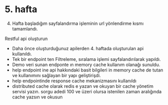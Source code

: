 # 5. hafta
4. Hafta başladığım sayfalandırma işleminin url yönlendirme kısmı tamamlandı.

Restful api oluşturun
- Daha önce oluşturduğunuz apilerden 4. haftada oluşturulan api kullanıldı.
- Tek bir endpoint ten Filtreleme, sıralama işlemi sayfalandırılarak yapıldı.
- Demo veri sunan endponte ın memory cache kullanım olanağı sunuldu.
- help endpoint ine api hakkındaki basit bilgileri in memory cache de tutan ve kullanımını sağlayan bir yapı geliştirişdi.
- help endpointinde response cache mekanizmasını kullanıldı
- distributed cache olarak redis e yazan ve okuyan bir cache yönetim servisi yazın. sorgu adedi 100 ve üzeri olursa istenilen zaman aralığında cache yazsın ve okusun
